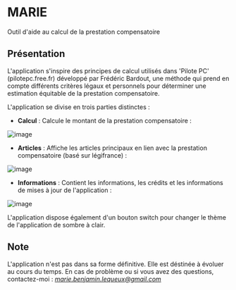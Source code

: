 # MARIE
Outil d'aide au calcul de la prestation compensatoire

## Présentation
L'application s'inspire des principes de calcul utilisés dans 'Pilote PC' (pilotepc.free.fr) développé par Frédéric Bardout, une méthode qui prend en compte différents critères légaux et personnels pour déterminer une estimation équitable de la prestation compensatoire.

L'application se divise en trois parties distinctes :
- **Calcul** : Calcule le montant de la prestation compensatoire :

![image](https://github.com/user-attachments/assets/f40e5abe-d79a-47eb-9177-1f320a32330c)

- **Articles** : Affiche les articles principaux en lien avec la prestation compensatoire (basé sur légifrance) :

![image](https://github.com/user-attachments/assets/1369e63f-e7b1-4bfa-89e9-33097a33f0ff)

- **Informations** : Contient les informations, les crédits et les informations de mises à jour de l'application :

![image](https://github.com/user-attachments/assets/fd3b2ca3-f82e-4de2-a7c4-c8bd2d23150a)

L'application dispose également d'un bouton switch pour changer le thème de l'application de sombre à clair.

## Note
L'application n'est pas dans sa forme définitive. Elle est déstinée à évoluer au cours du temps.
En cas de problème ou si vous avez des questions, contactez-moi : *marie.benjamin.lequeux@gmail.com*

